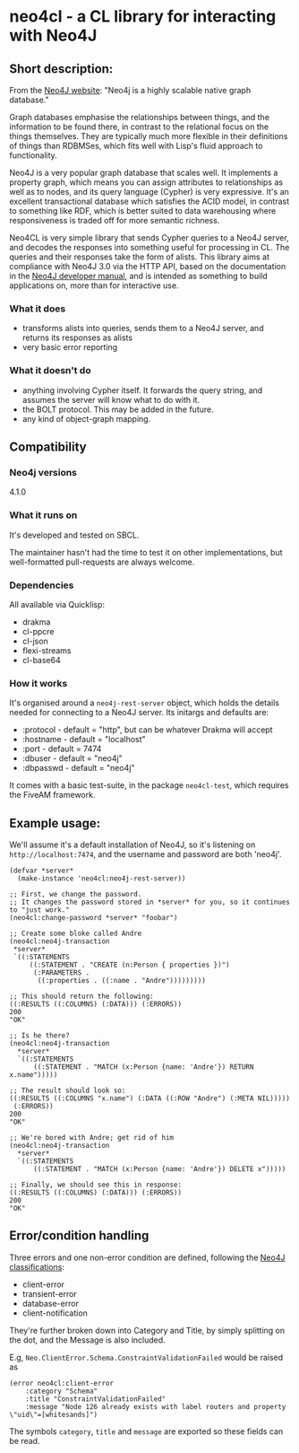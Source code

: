 # neo4cl - a CL library for interacting with Neo4J

## Short description:

From the [Neo4J website](http://neo4j.com/): "Neo4j is a highly scalable native graph database."

Graph databases emphasise the relationships between things, and the information to be found there, in contrast to the relational focus on the things themselves. They are typically much more flexible in their definitions of things than RDBMSes, which fits well with Lisp's fluid approach to functionality.

Neo4J is a very popular graph database that scales well. It implements a property graph, which means you can assign attributes to relationships as well as to nodes, and its query language (Cypher) is very expressive. It's an excellent transactional database which satisfies the ACID model, in contrast to something like RDF, which is better suited to data warehousing where responsiveness is traded off for more semantic richness.

Neo4CL is very simple library that sends Cypher queries to a Neo4J server, and decodes the responses into something useful for processing in CL. The queries and their responses take the form of alists. This library aims at compliance with Neo4J 3.0 via the HTTP API, based on the documentation in the [Neo4J developer manual](http://neo4j.com/docs/developer-manual/current/#http-api-index), and is intended as something to build applications on, more than for interactive use.


### What it does

- transforms alists into queries, sends them to a Neo4J server, and returns its responses as alists
- very basic error reporting


### What it doesn't do

- anything involving Cypher itself. It forwards the query string, and assumes the server will know what to do with it.
- the BOLT protocol. This may be added in the future.
- any kind of object-graph mapping.


## Compatibility

### Neo4j versions

4.1.0


### What it runs on

It's developed and tested on SBCL.

The maintainer hasn't had the time to test it on other implementations, but well-formatted pull-requests are always welcome.


### Dependencies

All available via Quicklisp:

- drakma
- cl-ppcre
- cl-json
- flexi-streams
- cl-base64


### How it works

It's organised around a `neo4j-rest-server` object, which holds the details needed for connecting to a Neo4J server. Its initargs and defaults are:

- :protocol - default = "http", but can be whatever Drakma will accept
- :hostname - default = "localhost"
- :port - default = 7474
- :dbuser - default = "neo4j"
- :dbpasswd - default = "neo4j"

It comes with a basic test-suite, in the package `neo4cl-test`, which requires the FiveAM framework.


## Example usage:

We'll assume it's a default installation of Neo4J, so it's listening on `http://localhost:7474`, and the username and password are both 'neo4j'.
```
(defvar *server*
  (make-instance 'neo4cl:neo4j-rest-server))

;; First, we change the password.
;; It changes the password stored in *server* for you, so it continues to "just work."
(neo4cl:change-password *server* "foobar")

;; Create some bloke called Andre
(neo4cl:neo4j-transaction
 *server*
 `((:STATEMENTS
     ((:STATEMENT . "CREATE (n:Person { properties })")
      (:PARAMETERS .
       ((:properties . ((:name . "Andre")))))))))

;; This should return the following:
((:RESULTS ((:COLUMNS) (:DATA))) (:ERRORS))
200
"OK"

;; Is he there?
(neo4cl:neo4j-transaction
  *server*
  `((:STATEMENTS
      ((:STATEMENT . "MATCH (x:Person {name: 'Andre'}) RETURN x.name")))))

;; The result should look so:
((:RESULTS ((:COLUMNS "x.name") (:DATA ((:ROW "Andre") (:META NIL)))))
 (:ERRORS))
200
"OK"

;; We're bored with Andre; get rid of him
(neo4cl:neo4j-transaction
  *server*
  `((:STATEMENTS
      ((:STATEMENT . "MATCH (x:Person {name: 'Andre'}) DELETE x")))))

;; Finally, we should see this in response:
((:RESULTS ((:COLUMNS) (:DATA))) (:ERRORS))
200
"OK"
```

## Error/condition handling

Three errors and one non-error condition are defined, following the [Neo4J classifications](http://neo4j.com/docs/developer-manual/current/reference/#status-codes):

- client-error
- transient-error
- database-error
- client-notification

They're further broken down into Category and Title, by simply splitting on the dot, and the Message is also included.

E.g, `Neo.ClientError.Schema.ConstraintValidationFailed` would be raised as
```
(error neo4cl:client-error
    :category "Schema"
    :title "ConstraintValidationFailed"
    :message "Node 126 already exists with label routers and property \"uid\"=[whitesands]")
```

The symbols `category`, `title` and `message` are exported so these fields can be read.
